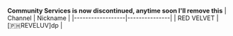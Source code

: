 **Community Services is now discontinued, anytime soon I'll remove this** 
| Channel          | Nickname      | 
|------------------|---------------|
| RED VELVET       | [🇵🇭REVELUV]dp |